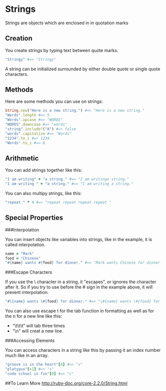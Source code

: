 # Strings

Strings are objects which are enclosed in in quotation marks

## Creation

You create strings by typing text between quote marks.
```ruby
"Stringy" #=> "Stringy"
```
A string can be initialized surrounded by either double quote or single quote characters.

## Methods

Here are some methods you can use on strings:
```ruby
String.new("Here is a new string.") #=> "Here is a new string."
"Words".length #=> 5
"Words".upcase #=> "WORDS"
"WORDS".downcase #=> "words"
"string".include?("A") #=> false
"words".capitalize #=> "Words"
"1234".to_i #=> 1234
"Words".to_i #=> 0
```

## Arithmetic

You can add strings together like this:
```ruby
"I am writing" + "a string." #=> "I am writinga string."
"I am writing " + "a string." #=> "I am writing a string."
```
You can also multipy strings, like this:
```ruby
"repeat " * 4 #=> "repeat repeat repeat repeat "
```

## Special Properties

###Interpolation

You can insert objects like variables into strings, like in the example, it is called interpolation.
```ruby
name = "Mark"
food = "Chinese"
"#{name} wants #{food} for dinner." #=> "Mark wants Chinese for dinner."
```
###Escape Characters

If you use the \ character in a string, it "escapes", or ignores the character after it.  So if you try to use before the # sign in the example above, it will prevent interpolation.
```ruby
"#\{name} wants \#{food} for dinner." #=> "\#{name} wants \#{food} for dinner."
```
You can also use escape t for the tab function in formatting as well as for the n for a new line like this:
*  "\t\t\t"  will tab three times
*  "\n" will creat a new line.

###Accessing Elements

You can access characters in a string like this by passing it an index number much like in an array.
```ruby
"groove is in the heart"[4] #=> "v"
"platypus"[-1] #=> "s"
"code school is fun"[0] #=> "c"
```

##To Learn More
http://ruby-doc.org/core-2.2.0/String.html
